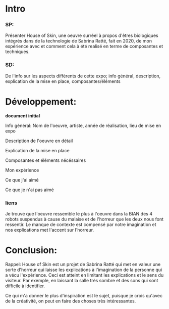 # Intro

### SP: 
Présenter House of Skin, une oeuvre surréel à propos d'êtres biologiques intégrés dans de la technologie de Sabrina Ratté, fait en 2020, de mon expérience avec et comment cela à été realisé en terme de composantes et techniques.

### SD: 
De l'info sur les aspects différents de cette expo; info général, description, explication de la mise en place, composantes/éléments



# Développement: 
**document initial**

Info général: Nom de l'oeuvre, artiste, année de réalisation, lieu de mise en expo

Description de l'oeuvre en détail

Explication de la mise en place

Composantes et éléments nécéssaires


Mon expérience

Ce que j'ai aimé

Ce que je n'ai pas aimé

### liens
Je trouve que l'oeuvre ressemble le plus à l'oeuvre dans la BIAN des 4 robots suspendus à cause du malaise et de l'horreur que les deux nous font ressentir. Le manque de contexte est compensé par notre imagination et nos explications met l'accent sur l'horreur.

# Conclusion: 
Rappel: House of Skin est un projet de Sabrina Ratté qui met en valeur une sorte d'horreur qui laisse les explications à l'imagination de la personne qui a vécu l'expérience. Ceci est atteint en limitant les explications et le sens du visiteur. Par exemple, en laissant la salle très sombre et des sons qui sont difficile à identifier.

Ce qui m'a donner le plus d'inspiration est le sujet, puisque je crois qu'avec de la créativité, on peut en faire des choses très intéressantes.
